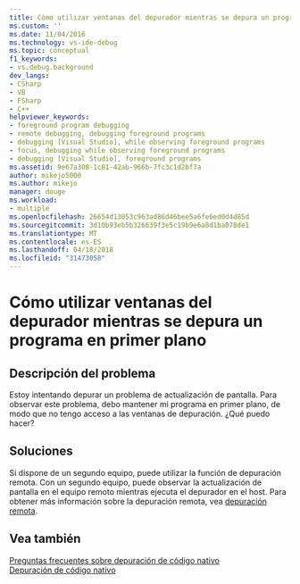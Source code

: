 ```yaml
---
title: Cómo utilizar ventanas del depurador mientras se depura un programa en primer plano | Microsoft Docs
ms.custom: ''
ms.date: 11/04/2016
ms.technology: vs-ide-debug
ms.topic: conceptual
f1_keywords:
- vs.debug.background
dev_langs:
- CSharp
- VB
- FSharp
- C++
helpviewer_keywords:
- foreground program debugging
- remote debugging, debugging foreground programs
- debugging [Visual Studio], while observing foreground programs
- focus, debugging while observing foreground programs
- debugging [Visual Studio], foreground programs
ms.assetid: 9e67a308-1c81-42ab-966b-7fc3c1d2bf7a
author: mikejo5000
ms.author: mikejo
manager: douge
ms.workload:
- multiple
ms.openlocfilehash: 26654d13053c963ad86d46bee5a6fe6ed0d4d85d
ms.sourcegitcommit: 3d10b93eb5b326639f3e5c19b9e6a8d1ba078de1
ms.translationtype: MT
ms.contentlocale: es-ES
ms.lasthandoff: 04/18/2018
ms.locfileid: "31473058"
---
```

# <a name="how-can-i-use-debugger-windows-while-debugging-a-foreground-program"></a>Cómo utilizar ventanas del depurador mientras se depura un programa en primer plano
## <a name="problem-description"></a>Descripción del problema  
 Estoy intentando depurar un problema de actualización de pantalla. Para observar este problema, debo mantener mi programa en primer plano, de modo que no tengo acceso a las ventanas de depuración. ¿Qué puedo hacer?  
  
## <a name="solution"></a>Soluciones  
 Si dispone de un segundo equipo, puede utilizar la función de depuración remota. Con un segundo equipo, puede observar la actualización de pantalla en el equipo remoto mientras ejecuta el depurador en el host. Para obtener más información sobre la depuración remota, vea [depuración remota](../debugger/remote-debugging.md).  
  
## <a name="see-also"></a>Vea también  
 [Preguntas frecuentes sobre depuración de código nativo](../debugger/debugging-native-code-faqs.md)   
 [Depuración de código nativo](../debugger/debugging-native-code.md)